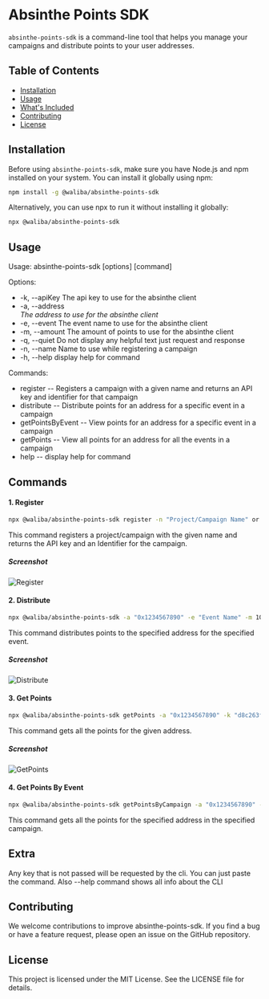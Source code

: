 # Absinthe Points SDK

`absinthe-points-sdk` is a command-line tool that helps you manage your campaigns and distribute points to your user addresses.

## Table of Contents

- [Installation](#installation)
- [Usage](#usage)
- [What's Included](#whats-included)
- [Contributing](#contributing)
- [License](#license)

## Installation

Before using `absinthe-points-sdk`, make sure you have Node.js and npm installed on your system. You can install it globally using npm:

```bash
npm install -g @waliba/absinthe-points-sdk
```

Alternatively, you can use npx to run it without installing it globally:

```bash
npx @waliba/absinthe-points-sdk
```

## Usage

Usage: absinthe-points-sdk [options] [command]

Options:

- -k, --apiKey <apiKey> The api key to use for the absinthe client
- -a, --address <address> The address to use for the absinthe client
- -e, --event <event> The event name to use for the absinthe client
- -m, --amount <amount> The amount of points to use for the absinthe client
- -q, --quiet <quiet> Do not display any helpful text just request and response
- -n, --name <name> Name to use while registering a campaign
- -h, --help display help for command

Commands:

- register -- Registers a campaign with a given name and returns an API key and identifier for that campaign
- distribute -- Distribute points for an address for a specific event in a campaign
- getPointsByEvent -- View points for an address for a specific event in a campaign
- getPoints -- View all points for an address for all the events in a campaign
- help -- display help for command

## Commands

#### 1. Register

```bash
npx @waliba/absinthe-points-sdk register -n "Project/Campaign Name" or --name "Project/Campaign Name"
```

This command registers a project/campaign with the given name and returns the API key and an Identifier for the campaign.

##### Screenshot

![Register](https://i.postimg.cc/tCmSjKgj/screenshot1-absinthe-points-client.png)

#### 2. Distribute

```bash
npx @waliba/absinthe-points-sdk -a "0x1234567890" -e "Event Name" -m 100
```

This command distributes points to the specified address for the specified event.

##### Screenshot

![Distribute](https://i.postimg.cc/KvdPQxzR/screenshot2-absinthe-points-client.png)

#### 3. Get Points

```bash
npx @waliba/absinthe-points-sdk getPoints -a "0x1234567890" -k "d8c263fc-c820-49b7-af31-cafe95720322"
```

This command gets all the points for the given address.

##### Screenshot

![GetPoints](https://i.postimg.cc/8CSF3CMn/screenshot3-absinthe-points-client.png)

#### 4. Get Points By Event

```bash
npx @waliba/absinthe-points-sdk getPointsByCampaign -a "0x1234567890" -k "d8c263fc-c820-49b7-af31-cafe95720322"
```

This command gets all the points for the specified address in the specified campaign.

## Extra

Any key that is not passed will be requested by the cli. You can just paste the command.
Also --help command shows all info about the CLI

## Contributing

We welcome contributions to improve absinthe-points-sdk. If you find a bug or have a feature request, please open an issue on the GitHub repository.

## License

This project is licensed under the MIT License. See the LICENSE file for details.
